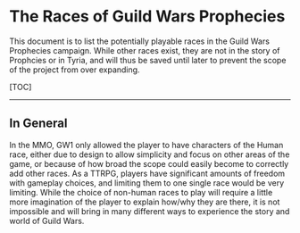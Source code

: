 # The Races of Guild Wars Prophecies

This document is to list the potentially playable races in the Guild Wars Prophecies campaign. While other races exist, they are not in the story of Prophcies or in Tyria, and will thus be saved until later to prevent the scope of the project from over expanding.

[TOC]

----

## In General

In the MMO, GW1 only allowed the player to have characters of the Human race, either due to design to allow simplicity and focus on other areas of the game, or because of how broad the scope could easily become to correctly add other races. As a TTRPG, players have significant amounts of freedom with gameplay choices, and limiting them to one single race would be very limiting. While the choice of non-human races to play will require a little more imagination of the player to explain how/why they are there, it is not impossible and will bring in many different ways to experience the story and world of Guild Wars.